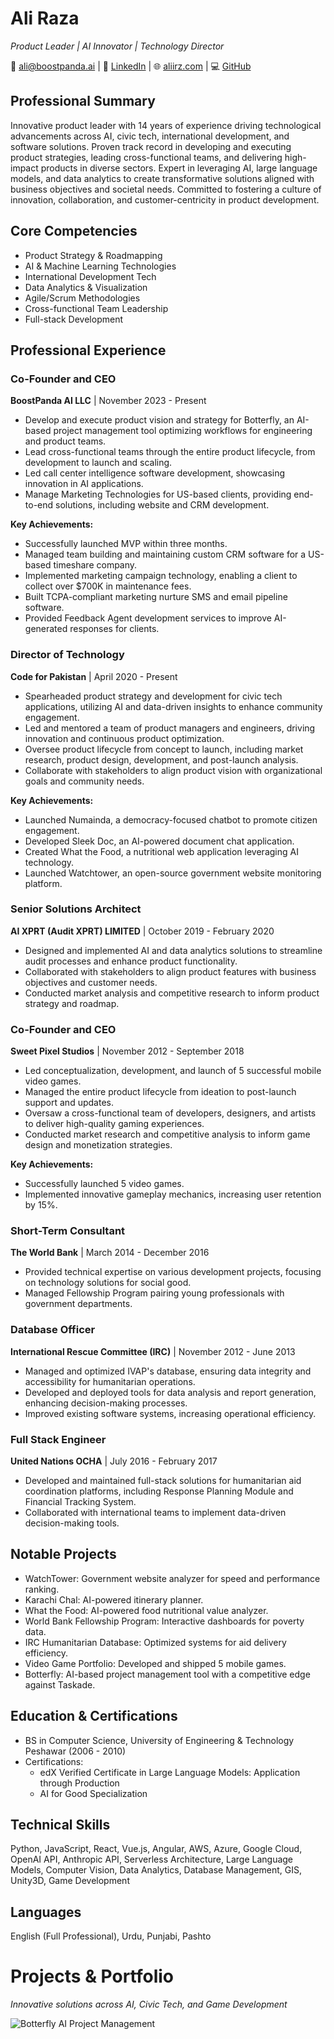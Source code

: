# Ali Raza
*Product Leader | AI Innovator | Technology Director*

📧 ali@boostpanda.ai | 🔗 [LinkedIn](https://www.linkedin.com/in/aliirz) | 🌐 [aliirz.com](https://www.aliirz.com) | 💻 [GitHub](https://github.com/aliirz)

## Professional Summary
Innovative product leader with 14 years of experience driving technological advancements across AI, civic tech, international development, and software solutions. Proven track record in developing and executing product strategies, leading cross-functional teams, and delivering high-impact products in diverse sectors. Expert in leveraging AI, large language models, and data analytics to create transformative solutions aligned with business objectives and societal needs. Committed to fostering a culture of innovation, collaboration, and customer-centricity in product development.

## Core Competencies
- Product Strategy & Roadmapping
- AI & Machine Learning Technologies
- International Development Tech
- Data Analytics & Visualization
- Agile/Scrum Methodologies
- Cross-functional Team Leadership
- Full-stack Development

## Professional Experience

### Co-Founder and CEO
**BoostPanda AI LLC** | November 2023 - Present
- Develop and execute product vision and strategy for Botterfly, an AI-based project management tool optimizing workflows for engineering and product teams.
- Lead cross-functional teams through the entire product lifecycle, from development to launch and scaling.
- Led call center intelligence software development, showcasing innovation in AI applications.
- Manage Marketing Technologies for US-based clients, providing end-to-end solutions, including website and CRM development.

**Key Achievements:**
- Successfully launched MVP within three months.
- Managed team building and maintaining custom CRM software for a US-based timeshare company.
- Implemented marketing campaign technology, enabling a client to collect over $700K in maintenance fees.
- Built TCPA-compliant marketing nurture SMS and email pipeline software.
- Provided Feedback Agent development services to improve AI-generated responses for clients.


### Director of Technology
**Code for Pakistan** | April 2020 - Present
- Spearheaded product strategy and development for civic tech applications, utilizing AI and data-driven insights to enhance community engagement.
- Led and mentored a team of product managers and engineers, driving innovation and continuous product optimization.
- Oversee product lifecycle from concept to launch, including market research, product design, development, and post-launch analysis.
- Collaborate with stakeholders to align product vision with organizational goals and community needs.

**Key Achievements:**
- Launched Numainda, a democracy-focused chatbot to promote citizen engagement.
- Developed Sleek Doc, an AI-powered document chat application.
- Created What the Food, a nutritional web application leveraging AI technology.
- Launched Watchtower, an open-source government website monitoring platform.



### Senior Solutions Architect
**AI XPRT (Audit XPRT) LIMITED** | October 2019 - February 2020
- Designed and implemented AI and data analytics solutions to streamline audit processes and enhance product functionality.
- Collaborated with stakeholders to align product features with business objectives and customer needs.
- Conducted market analysis and competitive research to inform product strategy and roadmap.

### Co-Founder and CEO
**Sweet Pixel Studios** | November 2012 - September 2018
- Led conceptualization, development, and launch of 5 successful mobile video games.
- Managed the entire product lifecycle from ideation to post-launch support and updates.
- Oversaw a cross-functional team of developers, designers, and artists to deliver high-quality gaming experiences.
- Conducted market research and competitive analysis to inform game design and monetization strategies.

**Key Achievements:**
- Successfully launched 5 video games.
- Implemented innovative gameplay mechanics, increasing user retention by 15%.

### Short-Term Consultant
**The World Bank** | March 2014 - December 2016
- Provided technical expertise on various development projects, focusing on technology solutions for social good.
- Managed Fellowship Program pairing young professionals with government departments.

### Database Officer
**International Rescue Committee (IRC)** | November 2012 - June 2013
- Managed and optimized IVAP's database, ensuring data integrity and accessibility for humanitarian operations.
- Developed and deployed tools for data analysis and report generation, enhancing decision-making processes.
- Improved existing software systems, increasing operational efficiency.

### Full Stack Engineer
**United Nations OCHA** | July 2016 - February 2017
- Developed and maintained full-stack solutions for humanitarian aid coordination platforms, including Response Planning Module and Financial Tracking System.
- Collaborated with international teams to implement data-driven decision-making tools.

## Notable Projects
- WatchTower: Government website analyzer for speed and performance ranking.
- Karachi Chal: AI-powered itinerary planner.
- What the Food: AI-powered food nutritional value analyzer.
- World Bank Fellowship Program: Interactive dashboards for poverty data.
- IRC Humanitarian Database: Optimized systems for aid delivery efficiency.
- Video Game Portfolio: Developed and shipped 5 mobile games.
- Botterfly: AI-based project management tool with a competitive edge against Taskade.

## Education & Certifications
- BS in Computer Science, University of Engineering & Technology Peshawar (2006 - 2010)
- Certifications:
  - edX Verified Certificate in Large Language Models: Application through Production
  - AI for Good Specialization

## Technical Skills
Python, JavaScript, React, Vue.js, Angular, AWS, Azure, Google Cloud, OpenAI API, Anthropic API, Serverless Architecture, Large Language Models, Computer Vision, Data Analytics, Database Management, GIS, Unity3D, Game Development

## Languages
English (Full Professional), Urdu, Punjabi, Pashto

# Projects & Portfolio
*Innovative solutions across AI, Civic Tech, and Game Development*

<div class="projects-grid">

  <!-- Botterfly -->
  <div class="project-card">
    <div class="project-image">
      <img src="/images/projects/botterfly.png" alt="Botterfly AI Project Management">